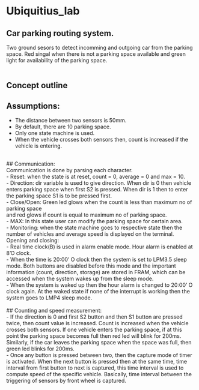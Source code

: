# Ubiquitius_lab
## Car parking routing system.<br/>
Two ground sesors to detect incomming and outgoing car from the parking space. Red singal when there is not a parking space available and green light for availability of the parking space.<br/>
<br/>
## Concept outline<br/>
## Assumptions:<br/>
- The distance between two sensors is 50mm.<br/>
- By default, there are 10 parking space.<br/>
- Only one state machine is used.<br/>
- When the vehicle crosses both sensors then, count is increased if the vehicle is entering.<br/>
<br/> 
## Communication:<br/>
Communication is done by parsing each character.<br/>
- Reset: when the state is at reset, count = 0, average = 0 and max = 10.<br/>
- Direction: dir variable is used to give direction. When dir is 0 then vehicle enters parking 
space when first S2 is pressed. When dir is 1 then to enter the parking space S1 is to be 
pressed first.<br/>
- Close/Open: Green led glows when the count is less than maximum no of parking space <br/>
and red glows if count is equal to maximum no of parking space.<br/>
- MAX: In this state user can modify the parking space for certain area.<br/>
- Monitoring: when the state machine goes to respective state then the number of vehicles
and average speed is displayed on the terminal.<br/>
Opening and closing:<br/>
- Real time clock(B) is used in alarm enable mode. Hour alarm is enabled at 8’O clock.<br/>
- When the time is 20:00’ O clock then the system is set to LPM3.5 sleep mode. Both buttons 
are disabled before this mode and the important information (count, direction, storage) are 
stored in FRAM, which can be accessed when the system wakes up from the sleep mode.<br/>
- When the system is waked up then the hour alarm is changed to 20:00’ O clock again. At 
the waked state if none of the interrupt is working then the system goes to LMP4 sleep 
mode.<br/>
<br/>
## Counting and speed measurement:<br/>
- If the direction is 0 and first S2 button and then S1 button are pressed twice, then count value is 
increased. Count is increased when the vehicle crosses both sensors. If one vehicle enters the 
parking space, if at this point the parking space becomes full then red led will blink for 200ms. 
Similarly, if the car leaves the parking space when the space was full, then green led blinks for 
200ms.<br/>
- Once any button is pressed between two, then the capture mode of timer is activated. When the 
next button is pressed then at the same time, time interval from first button to next is captured, this 
time interval is used to compute speed of the specific vehicle. Basically, time interval between the 
triggering of sensors by front wheel is captured.
